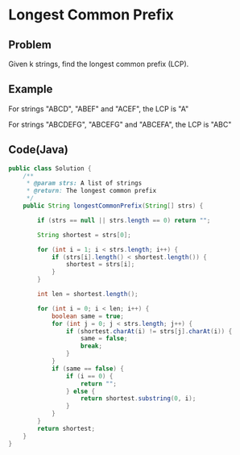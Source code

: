 # Longest Common Prefix

## Problem

Given k strings, find the longest common prefix (LCP).

## Example

For strings "ABCD", "ABEF" and "ACEF", the LCP is "A"

For strings "ABCDEFG", "ABCEFG" and "ABCEFA", the LCP is "ABC"

## Code(Java)

```java
public class Solution {
    /**
     * @param strs: A list of strings
     * @return: The longest common prefix
     */
    public String longestCommonPrefix(String[] strs) {

        if (strs == null || strs.length == 0) return "";

        String shortest = strs[0];

        for (int i = 1; i < strs.length; i++) {
            if (strs[i].length() < shortest.length()) {
                shortest = strs[i];
            }
        }

        int len = shortest.length();

        for (int i = 0; i < len; i++) {
            boolean same = true;
            for (int j = 0; j < strs.length; j++) {
                if (shortest.charAt(i) != strs[j].charAt(i)) {
                    same = false;
                    break;
                }
            }
            if (same == false) {
                if (i == 0) {
                    return "";
                } else {
                    return shortest.substring(0, i);
                }
            }
        }
        return shortest;
    }
}
```
